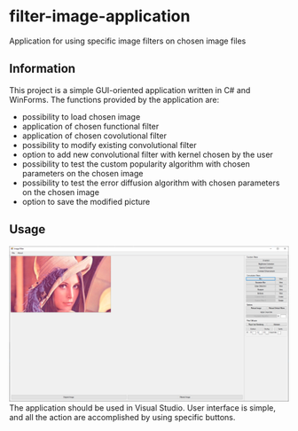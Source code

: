 # filter-image-application
Application for using specific image filters on chosen image files

## Information
This project is a simple GUI-oriented application written in C# and WinForms. The functions provided by the application are:
- possibility to load chosen image
- application of chosen functional filter
- application of chosen covolutional filter
- possibility to modify existing convolutional filter
- option to add new convolutional filter with kernel chosen by the user
- possibility to test the custom popularity algorithm with chosen parameters on the chosen image 
- possibility to test the error diffusion algorithm with chosen parameters on the chosen image
- option to save the modified picture

## Usage

![](example_image.PNG)
The application should be used in Visual Studio. User interface is simple, and all the action are accomplished by using specific buttons.
